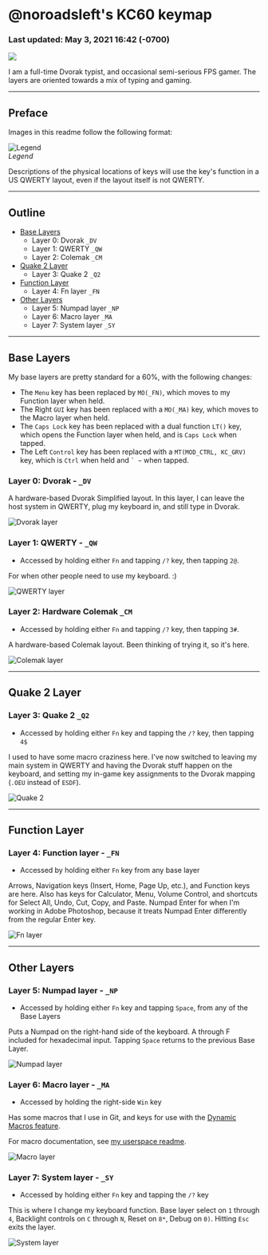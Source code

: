 # @noroadsleft's KC60 keymap

### Last updated: May 3, 2021 16:42 (-0700)

![](https://i.imgur.com/tzhXQYIl.jpg)

I am a full-time Dvorak typist, and occasional semi-serious FPS gamer. The layers are oriented towards a mix of typing and gaming.


----

## Preface

Images in this readme follow the following format:

![Legend](https://raw.githubusercontent.com/noroadsleft/qmk_images/master/keyboards/kc60/keymaps/noroadsleft/legend.png)  
*Legend*

Descriptions of the physical locations of keys will use the key's function in a US QWERTY layout, even if the layout itself is not QWERTY.


----

## Outline

- [Base Layers](#base-layers)
  - Layer 0: Dvorak `_DV`
  - Layer 1: QWERTY `_QW`
  - Layer 2: Colemak `_CM`
- [Quake 2 Layer](#quake-2-layer)
  - Layer 3: Quake 2 `_Q2`
- [Function Layer](#function-layer)
  - Layer 4: Fn layer `_FN`
- [Other Layers](#other-layers)
  - Layer 5: Numpad layer `_NP`
  - Layer 6: Macro layer `_MA`
  - Layer 7: System layer `_SY`


----

## Base Layers

My base layers are pretty standard for a 60%, with the following changes:

- The `Menu` key has been replaced by `MO(_FN)`, which moves to my Function layer when held.
- The Right `GUI` key has been replaced with a `MO(_MA)` key, which moves to the Macro layer when held.
- The `Caps Lock` key has been replaced with a dual function `LT()` key, which opens the Function layer when held, and is `Caps Lock` when tapped.
- The Left `Control` key has been replaced with a `MT(MOD_CTRL, KC_GRV)` key, which is `Ctrl` when held and <code>&#96; ~</code> when tapped.

### Layer 0: Dvorak - `_DV`

A hardware-based Dvorak Simplified layout. In this layer, I can leave the host system in QWERTY, plug my keyboard in, and still type in Dvorak.

![Dvorak layer](https://raw.githubusercontent.com/noroadsleft/qmk_images/master/keyboards/kc60/keymaps/noroadsleft/dvorak.png)


### Layer 1: QWERTY - `_QW`

- Accessed by holding either `Fn` and tapping `/?` key, then tapping `2@`.

For when other people need to use my keyboard. :)

![QWERTY layer](https://raw.githubusercontent.com/noroadsleft/qmk_images/master/keyboards/kc60/keymaps/noroadsleft/qwerty.png)


### Layer 2: Hardware Colemak `_CM`

- Accessed by holding either `Fn` and tapping `/?` key, then tapping `3#`.

A hardware-based Colemak layout. Been thinking of trying it, so it's here.

![Colemak layer](https://raw.githubusercontent.com/noroadsleft/qmk_images/master/keyboards/kc60/keymaps/noroadsleft/colemak.png)


----

## Quake 2 Layer

### Layer 3: Quake 2 `_Q2`

- Accessed by holding either `Fn` key and tapping the `/?` key, then tapping `4$`

I used to have some macro craziness here. I've now switched to leaving my main system in QWERTY and having the Dvorak stuff happen on the keyboard, and setting my in-game key assignments to the Dvorak mapping (`.OEU` instead of `ESDF`).

![Quake 2](https://raw.githubusercontent.com/noroadsleft/qmk_images/master/keyboards/kc60/keymaps/noroadsleft/quake2.png)


----

## Function Layer

### Layer 4: Function layer - `_FN`

- Accessed by holding either `Fn` key from any base layer

Arrows, Navigation keys (Insert, Home, Page Up, etc.), and Function keys are here. Also has keys for Calculator, Menu, Volume Control, and shortcuts for Select All, Undo, Cut, Copy, and Paste. Numpad Enter for when I'm working in Adobe Photoshop, because it treats Numpad Enter differently from the regular Enter key.

![Fn layer](https://raw.githubusercontent.com/noroadsleft/qmk_images/master/keyboards/kc60/keymaps/noroadsleft/function.png)


----

## Other Layers

### Layer 5: Numpad layer - `_NP`

- Accessed by holding either `Fn` key and tapping `Space`, from any of the Base Layers

Puts a Numpad on the right-hand side of the keyboard. A through F included for hexadecimal input. Tapping `Space` returns to the previous Base Layer.

![Numpad layer](https://raw.githubusercontent.com/noroadsleft/qmk_images/master/keyboards/kc60/keymaps/noroadsleft/numpad.png)


### Layer 6: Macro layer - `_MA`

- Accessed by holding the right-side `Win` key

Has some macros that I use in Git, and keys for use with the [Dynamic Macros feature](https://docs.qmk.fm/#/feature_dynamic_macros).

For macro documentation, see [my userspace readme](../../../../users/noroadsleft/readme.md).

![Macro layer](https://raw.githubusercontent.com/noroadsleft/qmk_images/master/keyboards/kc60/keymaps/noroadsleft/macros.png)


### Layer 7: System layer - `_SY`

- Accessed by holding either `Fn` key and tapping the `/?` key

This is where I change my keyboard function. Base layer select on `1` through `4`, Backlight controls on `C` through `N`, Reset on `8*`, Debug on `0)`. Hitting `Esc` exits the layer.

![System layer](https://raw.githubusercontent.com/noroadsleft/qmk_images/master/keyboards/kc60/keymaps/noroadsleft/system.png)
